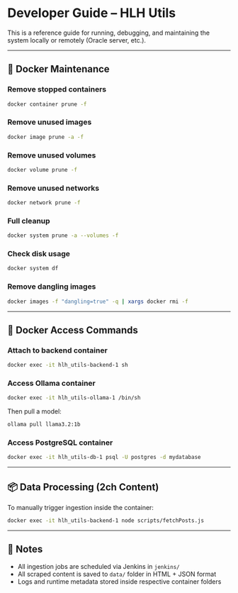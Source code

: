 # Developer Guide – HLH Utils

This is a reference guide for running, debugging, and maintaining the system locally or remotely (Oracle server, etc.).

---

## 🐳 Docker Maintenance

### Remove stopped containers
```bash
docker container prune -f
```

### Remove unused images
```bash
docker image prune -a -f
```

### Remove unused volumes
```bash
docker volume prune -f
```

### Remove unused networks
```bash
docker network prune -f
```

### Full cleanup
```bash
docker system prune -a --volumes -f
```

### Check disk usage
```bash
docker system df
```

### Remove dangling images
```bash
docker images -f "dangling=true" -q | xargs docker rmi -f
```

---

## 🔌 Docker Access Commands

### Attach to backend container
```bash
docker exec -it hlh_utils-backend-1 sh
```

### Access Ollama container
```bash
docker exec -it hlh_utils-ollama-1 /bin/sh
```

Then pull a model:
```bash
ollama pull llama3.2:1b
```

### Access PostgreSQL container
```bash
docker exec -it hlh_utils-db-1 psql -U postgres -d mydatabase
```

---

## 📦 Data Processing (2ch Content)

To manually trigger ingestion inside the container:

```bash
docker exec -it hlh_utils-backend-1 node scripts/fetchPosts.js
```

---

## 🔁 Notes

- All ingestion jobs are scheduled via Jenkins in `jenkins/`
- All scraped content is saved to `data/` folder in HTML + JSON format
- Logs and runtime metadata stored inside respective container folders
